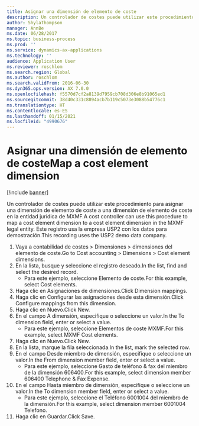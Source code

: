 ```yaml
---
title: Asignar una dimensión de elemento de coste
description: Un controlador de costes puede utilizar este procedimiento para asignar una dimensión de elemento de coste a una dimensión de elemento de coste en la entidad jurídica de MXMF.
author: ShylaThompson
manager: AnnBe
ms.date: 06/28/2017
ms.topic: business-process
ms.prod: ''
ms.service: dynamics-ax-applications
ms.technology: ''
audience: Application User
ms.reviewer: roschlom
ms.search.region: Global
ms.author: roschlom
ms.search.validFrom: 2016-06-30
ms.dyn365.ops.version: AX 7.0.0
ms.openlocfilehash: f5570d7cf2a8139d7959cb708d306e8b91065ed1
ms.sourcegitcommit: 38d40c331c8894acb7b119c5073e3088b54776c1
ms.translationtype: HT
ms.contentlocale: es-ES
ms.lasthandoff: 01/15/2021
ms.locfileid: "4990676"
---
```

# <a name="map-a-cost-element-dimension"></a><span data-ttu-id="059a5-103">Asignar una dimensión de elemento de coste</span><span class="sxs-lookup"><span data-stu-id="059a5-103">Map a cost element dimension</span></span>

[!include [banner](../../includes/banner.md)]

<span data-ttu-id="059a5-104">Un controlador de costes puede utilizar este procedimiento para asignar una dimensión de elemento de coste a una dimensión de elemento de coste en la entidad jurídica de MXMF.</span><span class="sxs-lookup"><span data-stu-id="059a5-104">A cost controller can use this procedure to map a cost element dimension to a cost element dimension in the MXMF legal entity.</span></span> <span data-ttu-id="059a5-105">Este registro usa la empresa USP2 con los datos para demostración.</span><span class="sxs-lookup"><span data-stu-id="059a5-105">This recording uses the USP2 demo data company.</span></span>

1. <span data-ttu-id="059a5-106">Vaya a contabilidad de costes > Dimensiones > dimensiones del elemento de coste.</span><span class="sxs-lookup"><span data-stu-id="059a5-106">Go to Cost accounting > Dimensions > Cost element dimensions.</span></span>
2. <span data-ttu-id="059a5-107">En la lista, busque y seleccione el registro deseado.</span><span class="sxs-lookup"><span data-stu-id="059a5-107">In the list, find and select the desired record.</span></span>
    * <span data-ttu-id="059a5-108">Para este ejemplo, seleccione Elemento de coste.</span><span class="sxs-lookup"><span data-stu-id="059a5-108">For this example, select Cost elements.</span></span>  
3. <span data-ttu-id="059a5-109">Haga clic en Asignaciones de dimensiones.</span><span class="sxs-lookup"><span data-stu-id="059a5-109">Click Dimension mappings.</span></span>
4. <span data-ttu-id="059a5-110">Haga clic en Configurar las asignaciones desde esta dimensión.</span><span class="sxs-lookup"><span data-stu-id="059a5-110">Click Configure mappings from this dimension.</span></span>
5. <span data-ttu-id="059a5-111">Haga clic en Nuevo.</span><span class="sxs-lookup"><span data-stu-id="059a5-111">Click New.</span></span>
6. <span data-ttu-id="059a5-112">En el campo A dimensión, especifique o seleccione un valor.</span><span class="sxs-lookup"><span data-stu-id="059a5-112">In the To dimension field, enter or select a value.</span></span>
    * <span data-ttu-id="059a5-113">Para este ejemplo, seleccione Elementos de coste MXMF.</span><span class="sxs-lookup"><span data-stu-id="059a5-113">For this example, select MXMF Cost elements.</span></span>  
7. <span data-ttu-id="059a5-114">Haga clic en Nuevo.</span><span class="sxs-lookup"><span data-stu-id="059a5-114">Click New.</span></span>
8. <span data-ttu-id="059a5-115">En la lista, marque la fila seleccionada.</span><span class="sxs-lookup"><span data-stu-id="059a5-115">In the list, mark the selected row.</span></span>
9. <span data-ttu-id="059a5-116">En el campo Desde miembro de dimensión, especifique o seleccione un valor.</span><span class="sxs-lookup"><span data-stu-id="059a5-116">In the From dimension member field, enter or select a value.</span></span>
    * <span data-ttu-id="059a5-117">Para este ejemplo, seleccione Gasto de teléfono & fax del miembro de la dimensión 606400.</span><span class="sxs-lookup"><span data-stu-id="059a5-117">For this example, select dimension member 606400 Telephone & Fax Expense.</span></span>  
10. <span data-ttu-id="059a5-118">En el campo Hasta miembro de dimensión, especifique o seleccione un valor.</span><span class="sxs-lookup"><span data-stu-id="059a5-118">In the To dimension member field, enter or select a value.</span></span>
    * <span data-ttu-id="059a5-119">Para este ejemplo, seleccione el Teléfono 6001004 del miembro de la dimensión.</span><span class="sxs-lookup"><span data-stu-id="059a5-119">For this example, select dimension member 6001004 Telefono.</span></span>  
11. <span data-ttu-id="059a5-120">Haga clic en Guardar.</span><span class="sxs-lookup"><span data-stu-id="059a5-120">Click Save.</span></span>


